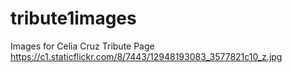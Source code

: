 # tribute1images
Images for Celia Cruz Tribute Page
https://c1.staticflickr.com/8/7443/12948193083_3577821c10_z.jpg
